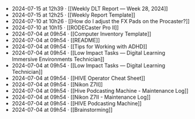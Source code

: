- 2024-07-15 at 12h39 · [[Weekly DLT Report — Week 28, 2024]]
- 2024-07-15 at 12h25 · [[Weekly Report Template]]
- 2024-07-10 at 10h26 · [[How do I adjust the FX Pads on the Procaster?]]
- 2024-07-10 at 10h15 · [[RODECaster Pro II]]
- 2024-07-04 at 09h54 · [[Computer Inventory Template]]
- 2024-07-04 at 09h54 · [[README]]
- 2024-07-04 at 09h54 · [[Tips for Working with ADHD]]
- 2024-07-04 at 09h54 · [[Low Impact Tasks — Digital Learning Immersive Environments Technician]]
- 2024-07-04 at 09h54 · [[Low Impact Tasks — Digital Learning Technician]]
- 2024-07-04 at 09h54 · [[HIVE Operator Cheat Sheet]]
- 2024-07-04 at 09h54 · [[Nikon Z7II]]
- 2024-07-04 at 09h54 · [[Hive Podcasting Machine - Maintenance Log]]
- 2024-07-04 at 09h54 · [[Nikon Z7II - Maintenance Log]]
- 2024-07-04 at 09h54 · [[HIVE Podcasting Machine]]
- 2024-07-04 at 09h54 · [[Brainstorming]]
